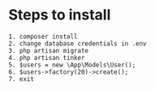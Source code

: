 # Steps to install
	1. composer install
	2. change database credentials in .env
	3. php artisan migrate
	4. php artisan tinker
	5. $users = new \App\Models\User();
	6. $users->factory(20)->create();
	7. exit